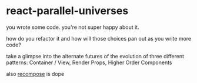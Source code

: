# react-parallel-universes

you wrote some code. you're not super happy about it.

how do you refactor it and how will those choices pan out as you write more code?

take a glimpse into the alternate futures of the evolution of three different patterns:
Container / View, Render Props, Higher Order Components

also [recompose](https://github.com/acdlite/recompose) is dope
